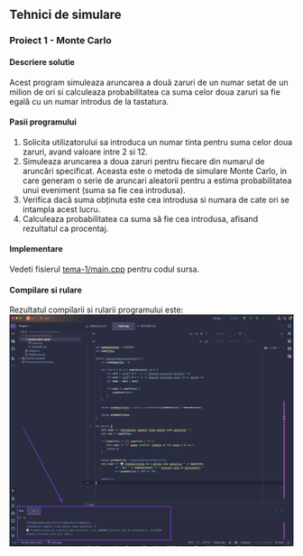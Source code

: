 ## Tehnici de simulare
### Proiect 1 - Monte Carlo

#### Descriere solutie
Acest program simuleaza aruncarea a două zaruri de un numar setat de un milion de ori si calculeaza probabilitatea ca suma celor doua zaruri sa fie egală cu un numar introdus de la tastatura.

#### Pasii programului
1. Solicita utilizatorului sa introduca un numar tinta pentru suma celor doua zaruri, avand valoare intre 2 si 12.
2. Simuleaza aruncarea a doua zaruri pentru fiecare din numarul de aruncări specificat. Aceasta este o metoda de simulare Monte Carlo, in care generam o serie de aruncari aleatorii
pentru a estima probabilitatea unui eveniment (suma sa fie cea introdusa).
3. Verifica dacă suma obținuta este cea introdusa si numara de cate ori se intampla acest lucru.
4. Calculeaza probabilitatea ca suma să fie cea introdusa, afisand rezultatul ca procentaj.

#### Implementare
Vedeti fisierul [tema-1/main.cpp](main.cpp) pentru codul sursa.

#### Compilare si rulare
Rezultatul compilarii si rularii programului este:
![result](result.png)
